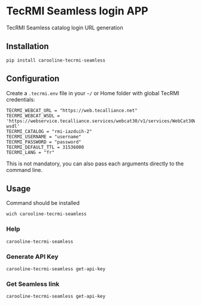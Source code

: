 # TecRMI Seamless login APP

TecRMI Seamless catalog login URL generation

## Installation

```
pip install carooline-tecrmi-seamless
```

## Configuration

Create a `.tecrmi.env` file in your `~/` or Home folder with global TecRMI credentials:

```
TECRMI_WEBCAT_URL = "https://web.tecalliance.net"
TECRMI_WEBCAT_WSDL = 'https://webservice.tecalliance.services/webcat30/v1/services/WebCat30WS.soapEndpoint?wsdl'
TECRMI_CATALOG = "rmi-iazduih-2"
TECRMI_USERNAME = "username"
TECRMI_PASSWORD = "password"
TECRMI_DEFAULT_TTL = 31536000
TECRMI_LANG = "fr"
```

This is not mandatory, you can also pass each arguments directly to the command line.

## Usage

Command should be installed 

```
wich carooline-tecrmi-seamless
````

### Help

```
carooline-tecrmi-seamless
```

### Generate API Key
```
carooline-tecrmi-seamless get-api-key 
```

### Get Seamless link
```
carooline-tecrmi-seamless get-api-key 
```